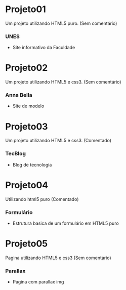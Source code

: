 # Projeto01 

Um projeto utilizando HTML5 puro. (Sem comentário)

### UNES 

* Site informativo da Faculdade 

# Projeto02 

Um projeto utilizando HTML5 e css3. (Sem comentário)

### Anna Bella 

* Site de modelo

 
# Projeto03 

Um projeto utilizando HTML5 e css3. (Comentado)

### TecBlog 

* Blog de tecnologia
 
# Projeto04 

Utilizando html5 puro (Comentado)

### Formulário 

* Estrutura basica de um formulário em HTML5 puro

# Projeto05

Pagina utilizando HTML5 e css3 (Sem comentário)

### Parallax

* Pagina com parallax img 
